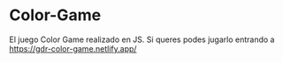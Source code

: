 # Color-Game
El juego Color Game realizado en JS.
Si queres podes jugarlo entrando a https://gdr-color-game.netlify.app/
